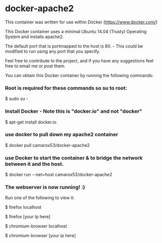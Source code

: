 docker-apache2
==============

This container was written for use within Docker (https://www.docker.com/) 

This Docker container uses a minimal Ubuntu 14.04 (Trusty) Operating System and installs apache2. 

The default port that is portmapped to the host is 80. - This could be modified to run using any port that you specify.

Feel free to contribute to the project, and if you have any suggestions feel free to email me or post them.

You can obtain this Docker container by running the following commands:

### Root is required for these commands so su to root:
$ sudo su -
### Install Docker - Note this is "docker.io" and not "docker" 
$ apt-get install docker.io
### use docker to pull down my apache2 container
$ docker pull camarox53/docker-apache2
### use Docker to start the container & to bridge the network between it and the host.
$ docker run --net=host camarox53/docker-apache2

### The webserver is now running! :)
 Run one of the following to view it:
 
 $ firefox localhost 
 
 $ firefox [your Ip here]
 
 $ chromium-browser localhost
 
 $ chromium-browser [your ip here] 
 
